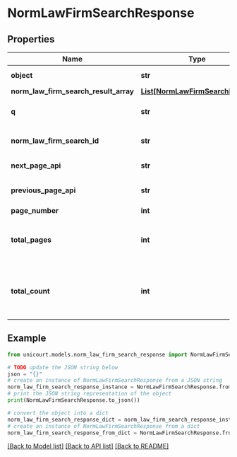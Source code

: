 # NormLawFirmSearchResponse


## Properties

Name | Type | Description | Notes
------------ | ------------- | ------------- | -------------
**object** | **str** |  | [default to 'NormLawFirmSearchResponse']
**norm_law_firm_search_result_array** | [**List[NormLawFirmSearchResult]**](NormLawFirmSearchResult.md) |  | 
**q** | **str** | Query been sent by client | 
**norm_law_firm_search_id** | **str** | Query been sent by client | 
**next_page_api** | **str** | Link to next page. | 
**previous_page_api** | **str** | Link to previous page. | 
**page_number** | **int** |  | 
**total_pages** | **int** | Total pages for matches that were found in the index. | 
**total_count** | **int** | The number of matches that were found in the index. | 

## Example

```python
from unicourt.models.norm_law_firm_search_response import NormLawFirmSearchResponse

# TODO update the JSON string below
json = "{}"
# create an instance of NormLawFirmSearchResponse from a JSON string
norm_law_firm_search_response_instance = NormLawFirmSearchResponse.from_json(json)
# print the JSON string representation of the object
print(NormLawFirmSearchResponse.to_json())

# convert the object into a dict
norm_law_firm_search_response_dict = norm_law_firm_search_response_instance.to_dict()
# create an instance of NormLawFirmSearchResponse from a dict
norm_law_firm_search_response_from_dict = NormLawFirmSearchResponse.from_dict(norm_law_firm_search_response_dict)
```
[[Back to Model list]](../README.md#documentation-for-models) [[Back to API list]](../README.md#documentation-for-api-endpoints) [[Back to README]](../README.md)


